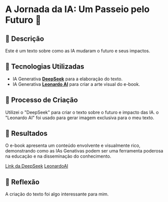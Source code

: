 # A Jornada da IA: Um Passeio pelo Futuro 🌌

## 📒 Descrição
Este é um texto sobre como as IA mudaram o futuro e seus impactos.

## 🤖 Tecnologias Utilizadas
- IA Generativa **[DeepSeek](https://chat.deepseek.com/)** para a elaboração do texto.
- IA Generativa **[Leonardo AI](https://leonardo.ai)** para criar a arte visual do e-book.


## 🧐 Processo de Criação
Utilizei o "DeepSeek" para  criar o texto sobre o futuro e impacto das IA. 
o "Leonardo AI" foi usado para gerar imagem exclusiva para o meu texto.

## 🚀 Resultados
O e-book apresenta um conteúdo envolvente e visualmente rico, demonstrando como as IAs Genativas podem ser uma ferramenta poderosa na educação e na disseminação do conhecimento.

[Link da DeepSeek](https://chat.deepseek.com/a/chat/s/080b34d2-876f-400e-962f-20924cd66d6b)
[LeonardoAI](https://cdn.leonardo.ai/users/4a703b99-e5ea-4613-9b15-10fbf94177c2/generations/dd5c827d-c592-4175-9649-2baf79859b63/segments/2:4:1/Flux_Dev_A_futuristic_depiction_of_an_artificial_intelligence__1.jpeg)

## 💭 Reflexão
A criação do texto foi algo interessante para mim.
